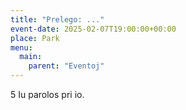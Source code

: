 ```yaml
---
title: "Prelego: ..."
event-date: 2025-02-07T19:00:00+00:00
place: Park
menu:
  main:
    parent: "Eventoj"
---
```


5 Iu parolos pri io.
